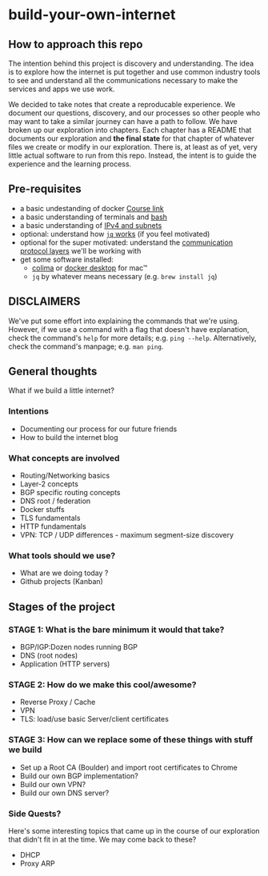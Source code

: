 # build-your-own-internet

## How to approach this repo
The intention behind this project is discovery and understanding. The idea is to
explore how the internet is put together and use common industry tools to see
and understand all the communications necessary to make the services and apps we
use work.

We decided to take notes that create a reproducable experience. We document our
questions, discovery, and our processes so other people who may want to take a
similar journey can have a path to follow. We have broken up our exploration
into chapters. Each chapter has a README that documents our exploration and
**the final state** for that chapter of whatever files we create or modify in
our exploration. There is, at least as of yet, very little actual software to
run from this repo. Instead, the intent is to guide the experience and the
learning process.

## Pre-requisites

- a basic undestanding of docker [Course link](https://www.linkedin.com/learning/learning-docker-2018/why-create-containers-using-docker)
- a basic understanding of terminals and [bash](https://www.linkedin.com/learning/learning-bash-scripting-17063287/learning-bash-scripting)
- a basic understanding of [IPv4 and subnets](https://www.linkedin.com/learning/cisco-ccna-200-301-cert-prep-1-network-fundamentals-and-access/ipv4-addressing-and-subnetting)
- optional: understand how [`jq` works](https://stedolan.github.io/jq/tutorial/) (if you feel motivated)
- optional for the super motivated: understand the [communication protocol layers](https://datatracker.ietf.org/doc/rfc1122/) we'll be working with
- get some software installed:
  - [colima](https://smallsharpsoftwaretools.com/tutorials/use-colima-to-run-docker-containers-on-macos/) or [docker desktop](https://www.docker.com/products/docker-desktop/) for mac™
  - `jq` by whatever means necessary (e.g. `brew install jq`)

## DISCLAIMERS

We've put some effort into explaining the commands that we're using. However, if
we use a command with a flag that doesn't have explanation, check the command's
`help` for more details; e.g. `ping --help`. Alternatively, check the command's
manpage; e.g. `man ping`.

## General thoughts

What if we build a little internet?

### Intentions

- Documenting our process for our future friends
- How to build the internet blog

### What concepts are involved

- Routing/Networking basics
- Layer-2 concepts
- BGP specific routing concepts
- DNS root / federation
- Docker stuffs
- TLS fundamentals
- HTTP fundamentals
- VPN: TCP / UDP differences - maximum segment-size discovery

### What tools should we use?

- What are we doing today ?
- Github projects (Kanban)

## Stages of the project

### STAGE 1: What is the bare minimum it would that take?

- BGP/IGP:Dozen nodes running BGP
- DNS (root nodes)
- Application (HTTP servers)

### STAGE 2: How do we make this cool/awesome?

- Reverse Proxy / Cache
- VPN
- TLS: load/use basic Server/client certificates

### STAGE 3: How can we replace some of these things with stuff we build

- Set up a Root CA (Boulder) and import root certificates to Chrome
- Build our own BGP implementation?
- Build our own VPN?
- Build our own DNS server?

### Side Quests? 

Here's some interesting topics that came up in the course of our exploration
that didn't fit in at the time. We may come back to these?

- DHCP
- Proxy ARP